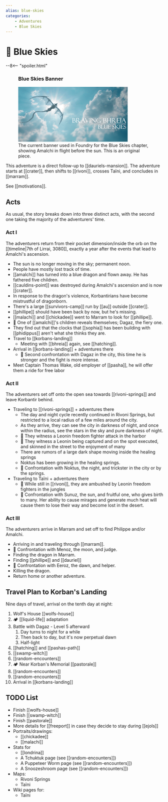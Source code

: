 ```yaml
---
alias: blue-skies
categories:
    - Adventures
    - Blue Skies
---
```

# 🔐 Blue Skies

--8<-- "spoiler.html"

<figure class="infobox right">
  <h3>Blue Skies Banner</h3>
  <a href="/assets/images/blue-skies-banner-full.png">
    <img src="/assets/images/blue-skies-banner-tiny.png" />
  </a>
  <figcaption>
    The current banner used in Foundry for the Blue Skies chapter, showing Amalchi in flight before the sun. This is an original piece.
  </figcaption>
</figure>

This adventure is a direct follow-up to [[dauriels-mansion]]. The adventure starts at [[crater]], then shifts to [[rivoni]], crosses Taïni, and concludes in [[marram]].

See [[motivations]].

## Acts

As usual, the story breaks down into three distinct acts, with the second one taking the majority of the adventurers' time.

### Act I

The adventurers return from their pocket dimension/inside the orb on the [[timeline|7th of Lirrai, 3080]], exactly a year after the events that lead to Amalchi's ascension.

- The sun is no longer moving in the sky; permanent noon.
- People have mostly lost track of time.
- [[amalchi]] has turned into a blue dragon and flown away. He has fathered five children.
- [[cauldins-point]] was destroyed during Amalchi's ascension and is now [[crater]].
- In response to the dragon's violence, Korbantirians have become mistrustful of dragonborn.
- There's a large [[survivors-camp]] run by [[au]] outside [[crater]].
- [[phillipe]] should have been back by now, but he's missing.
- [[malachi]] and [[chickadee]] went to Marram to look for [[phillipe]].
- 🐉 One of [[amalchi]]'s children reveals themselves; Dagaz, the fiery one.
- They find out that the clocks that [[sophia]] has been building with [[phidippus]] aren't what she thinks they are.
- Travel to [[korbans-landing]]
  - Meeting with [[bhreia]] again, see [[hatching]].
- Arrival in [[korbans-landing]] + adventures there
  - 🐉 Second confrontation with Dagaz in the city, this time he is stronger and the fight is more intense.
- Meet Captain Thomas Wake, old employer of [[pasha]], he will offer them a ride for free labor

### Act II

The adventurers set off onto the open sea towards [[rivoni-springs]] and leave Korbantir behind.

- Traveling to [[rivoni-springs]] + adventures there
  - The day and night cycle recently continued in Rivoni Springs, but restricted to a local radius of a few miles around the city.
  - As they arrive, they can see the city in darkness of night, and once within the radius, see the stars in the sky and pure darkness of night.
  - 🦁 They witness a Leonin freedom fighter attack in the harbor
  - 🦁 They witness a Leonin being captured and on the spot executed, and skinned in the street to the enjoyment of many
  - There are rumors of a large dark shape moving inside the healing springs
  - Noktus has been growing in the healing springs.
  - 🐉 Confrontation with Noktus, the night, and trickster in the city or by the springs.
- Traveling to Taïni + adventures there
  - 🦁 While still in [[rivoni]], they are ambushed by Leonin freedom fighters in the jungles
  - 🐉 Confrontation with Sunuz, the sun, and fruitful one, who gives birth to many. Her ability to cause mirages and generate much heat will cause them to lose their way and become lost in the desert.

### Act III

The adventurers arrive in Marram and set off to find Philippe and/or Amalchi.

- Arriving in and traveling through [[marram]].
- 🐉 Confrontation with Menoz, the moon, and judge.
- Finding the dragon in Marram.
- Finding [[phillipe]] and [[dauriel]]
- 🐉 Confrontation with Eeroz, the dawn, and helper.
- Killing the dragon.
- Return home or another adventure.

## Travel Plan to Korban's Landing

Nine days of travel, arrival on the tenth day at night:

1. Wolf's House [[wolfs-house]]
2. 🏕 [[liquid-life]] adaptation
3. Battle with Dagaz - Level 5 afterward
   1. Day turns to night for a while
   2. Then back to day, but it's now perpetual dawn
   3. Half-light
4. [[hatching]] and [[pashas-path]]
5. [[swamp-witch]]
6. [[random-encounters]]
7. 🏕 Near Korban's Memorial [[pastorale]]
8. [[random-encounters]]
9.  [[random-encounters]]
10. Arrival in [[korbans-landing]]

## TODO List

- Finish [[wolfs-house]]
- Finish [[swamp-witch]]
- Finish [[pastorale]]
- More details for [[freeport]] in case they decide to stay during [[ejols]]
- Portraits/drawings:
  - [[chickadee]]
  - [[malachi]]
- Stats for
  - [[londrina]]
  - A Tchuktuk page (see [[random-encounters]])
  - A Puppeteer Worm page (see [[random-encounters]])
  - A Snoozeshroom page (see [[random-encounters]])
- Maps:
  - Rivoni Springs
  - Taïni
- Wiki pages for:
  - Taïni
